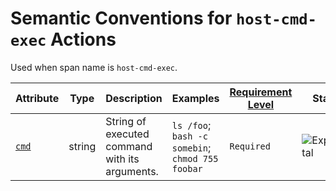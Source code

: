 # Semantic Conventions for `host-cmd-exec` Actions

Used when span name is `host-cmd-exec`.

<!-- semconv contrast.action.span.host-cmd-exec(full) -->
<!-- NOTE: THIS TEXT IS AUTOGENERATED. DO NOT EDIT BY HAND. -->
<!-- see templates/registry/markdown/snippet.md.j2 -->
<!-- prettier-ignore-start -->
<!-- markdownlint-capture -->
<!-- markdownlint-disable -->

| Attribute  | Type | Description  | Examples  | [Requirement Level](https://opentelemetry.io/docs/specs/semconv/general/attribute-requirement-level/) | Stability |
|---|---|---|---|---|---|
| [`cmd`](/docs/attributes-registry/.md) | string | String of executed command with its arguments. | `ls /foo`; `bash -c somebin`; `chmod 755 foobar` | `Required` | ![Experimental](https://img.shields.io/badge/-experimental-blue) |

<!-- markdownlint-restore -->
<!-- prettier-ignore-end -->
<!-- END AUTOGENERATED TEXT -->
<!-- endsemconv -->
